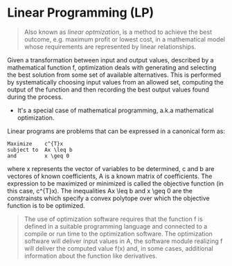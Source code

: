 # Linear Programming (LP)

> Also known as *linear optmization*, is a method to achieve the best outcome, e.g. maximum profit or lowest cost, in a mathematical model whose requirements are represented by linear relationships. 

Given a transformation between input and output values, described by a mathematical function f, optimization deals with generating and selecting the best solution from some set of available alternatives. This is performed by systematically choosing input values from an allowed set, computing the output of the function and then recording the best output values found during the process. 

* It's a special case of mathematical programming, a.k.a mathematical optimization.

Linear programs are problems that can be expressed in a canonical form as:

```
Maximize    c^{T}x 
subject to  Ax \leq b
and         x \geq 0
```
where x represents the vector of variables to be determined, c and b are vectores of known coefficients, A is a known matrix of coefficients. The expression to be maximized or minimized is called the objective function (in this case, c^{T}x). The inequalities Ax \leq b and x \geq 0 are the constrainsts which specify a convex polytope over which the objective function is to be optimized.

> The use of optimization software requires that the function f is defined in a suitable programming language and connected to a compile or run time to the optimization software. The optimization software will deliver input values in A, the software module realizing f will deliver the computed value f(x) and, in some cases, additional information about the function like derivatives.